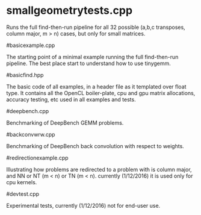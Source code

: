# smallgeometrytests.cpp

Runs the full find-then-run pipeline for all 32 possible (a,b,c transposes, column major, m > n)  cases, but only for small matrices. 
    
#basicexample.cpp

The starting point of a minimal example running the full find-then-run pipeline. The best place start to understand how to use tinygemm. 

#basicfind.hpp

The basic code of all examples, in a header file as it templated over float type. It contains all the OpenCL boiler-plate, cpu and gpu matrix allocations, accuracy testing, etc used in all examples and tests. 

#deepbench.cpp

Benchmarking of DeepBench GEMM problems.

#backconvwrw.cpp

Benchmarking of DeepBench back convolution with respect to weights.

#redirectionexample.cpp

Illustrating how problems are redirected to a problem  with is column major, and NN or NT (m < n) or TN (m < n). currently (1/12/2016) it is used only for cpu kernels.

#devtest.cpp

Experimental tests, currently (1/12/2016) not for end-user use.
